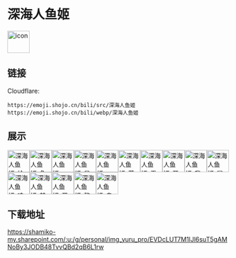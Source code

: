 # 深海人鱼姬
<img src="https://emoji.shojo.cn/bili/src/深海人鱼姬/icon.png" width="50" height="50" alt="icon">

## 链接
Cloudflare:
```
https://emoji.shojo.cn/bili/src/深海人鱼姬
https://emoji.shojo.cn/bili/webp/深海人鱼姬
```
## 展示
<img src="https://emoji.shojo.cn/bili/src/深海人鱼姬/深海人鱼姬-给点儿.png" width="50" height="50" alt="深海人鱼姬-给点儿"><img src="https://emoji.shojo.cn/bili/src/深海人鱼姬/深海人鱼姬-鱼的报恩.png" width="50" height="50" alt="深海人鱼姬-鱼的报恩"><img src="https://emoji.shojo.cn/bili/src/深海人鱼姬/深海人鱼姬-kisskiss.png" width="50" height="50" alt="深海人鱼姬-kisskiss"><img src="https://emoji.shojo.cn/bili/src/深海人鱼姬/深海人鱼姬-星星眼.png" width="50" height="50" alt="深海人鱼姬-星星眼"><img src="https://emoji.shojo.cn/bili/src/深海人鱼姬/深海人鱼姬-一锅炖.png" width="50" height="50" alt="深海人鱼姬-一锅炖"><img src="https://emoji.shojo.cn/bili/src/深海人鱼姬/深海人鱼姬-蒸发.png" width="50" height="50" alt="深海人鱼姬-蒸发"><img src="https://emoji.shojo.cn/bili/src/深海人鱼姬/深海人鱼姬-无语.png" width="50" height="50" alt="深海人鱼姬-无语"><img src="https://emoji.shojo.cn/bili/src/深海人鱼姬/深海人鱼姬-开润.png" width="50" height="50" alt="深海人鱼姬-开润"><img src="https://emoji.shojo.cn/bili/src/深海人鱼姬/深海人鱼姬-我报警了.png" width="50" height="50" alt="深海人鱼姬-我报警了"><img src="https://emoji.shojo.cn/bili/src/深海人鱼姬/深海人鱼姬-冒泡.png" width="50" height="50" alt="深海人鱼姬-冒泡"><img src="https://emoji.shojo.cn/bili/src/深海人鱼姬/深海人鱼姬-哇.png" width="50" height="50" alt="深海人鱼姬-哇"><img src="https://emoji.shojo.cn/bili/src/深海人鱼姬/深海人鱼姬-禁止.png" width="50" height="50" alt="深海人鱼姬-禁止"><img src="https://emoji.shojo.cn/bili/src/深海人鱼姬/深海人鱼姬-开祷.png" width="50" height="50" alt="深海人鱼姬-开祷"><img src="https://emoji.shojo.cn/bili/src/深海人鱼姬/深海人鱼姬-整笑了.png" width="50" height="50" alt="深海人鱼姬-整笑了"><img src="https://emoji.shojo.cn/bili/src/深海人鱼姬/深海人鱼姬-自闭.png" width="50" height="50" alt="深海人鱼姬-自闭">

## 下载地址

https://shamiko-my.sharepoint.com/:u:/g/personal/img_yuru_pro/EVDcLUT7M1lJl6suT5gAMNoBy3JODB48TvvQBd2qB6L1rw